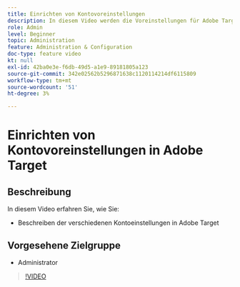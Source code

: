 ```yaml
---
title: Einrichten von Kontovoreinstellungen
description: In diesem Video werden die Voreinstellungen für Adobe Target-Konten beschrieben. In diesem Video erfahren Sie, wie sich unterschiedliche Einstellungen auf Adobe Target auswirken.
role: Admin
level: Beginner
topic: Administration
feature: Administration & Configuration
doc-type: feature video
kt: null
exl-id: 42ba0e3e-f6db-49d5-a1e9-89181805a123
source-git-commit: 342e02562b5296871638c1120114214df6115809
workflow-type: tm+mt
source-wordcount: '51'
ht-degree: 3%

---
```


# Einrichten von Kontovoreinstellungen in Adobe Target

## Beschreibung

In diesem Video erfahren Sie, wie Sie:

* Beschreiben der verschiedenen Kontoeinstellungen in Adobe Target

## Vorgesehene Zielgruppe

* Administrator

>[!VIDEO](https://video.tv.adobe.com/v/17379/?quality=12)
